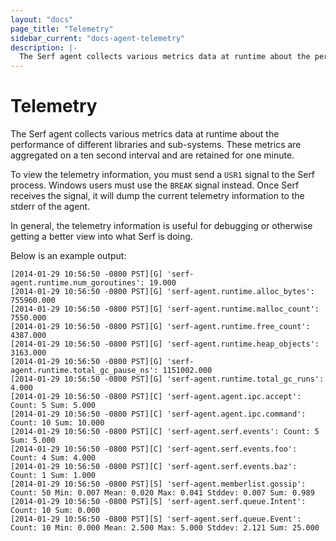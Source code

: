 ```yaml
---
layout: "docs"
page_title: "Telemetry"
sidebar_current: "docs-agent-telemetry"
description: |-
  The Serf agent collects various metrics data at runtime about the performance of different libraries and sub-systems. These metrics are aggregated on a ten second interval and are retained for one minute.
---
```


# Telemetry

The Serf agent collects various metrics data at runtime about the performance
of different libraries and sub-systems. These metrics are aggregated on a ten second
interval and are retained for one minute.

To view the telemetry information, you must send a `USR1` signal to the Serf
process. Windows users must use the `BREAK` signal instead.
Once Serf receives the signal, it will dump the current telemetry
information to the stderr of the agent.

In general, the telemetry information is useful for debugging or otherwise
getting a better view into what Serf is doing.

Below is an example output:

```
[2014-01-29 10:56:50 -0800 PST][G] 'serf-agent.runtime.num_goroutines': 19.000
[2014-01-29 10:56:50 -0800 PST][G] 'serf-agent.runtime.alloc_bytes': 755960.000
[2014-01-29 10:56:50 -0800 PST][G] 'serf-agent.runtime.malloc_count': 7550.000
[2014-01-29 10:56:50 -0800 PST][G] 'serf-agent.runtime.free_count': 4387.000
[2014-01-29 10:56:50 -0800 PST][G] 'serf-agent.runtime.heap_objects': 3163.000
[2014-01-29 10:56:50 -0800 PST][G] 'serf-agent.runtime.total_gc_pause_ns': 1151002.000
[2014-01-29 10:56:50 -0800 PST][G] 'serf-agent.runtime.total_gc_runs': 4.000
[2014-01-29 10:56:50 -0800 PST][C] 'serf-agent.agent.ipc.accept': Count: 5 Sum: 5.000
[2014-01-29 10:56:50 -0800 PST][C] 'serf-agent.agent.ipc.command': Count: 10 Sum: 10.000
[2014-01-29 10:56:50 -0800 PST][C] 'serf-agent.serf.events': Count: 5 Sum: 5.000
[2014-01-29 10:56:50 -0800 PST][C] 'serf-agent.serf.events.foo': Count: 4 Sum: 4.000
[2014-01-29 10:56:50 -0800 PST][C] 'serf-agent.serf.events.baz': Count: 1 Sum: 1.000
[2014-01-29 10:56:50 -0800 PST][S] 'serf-agent.memberlist.gossip': Count: 50 Min: 0.007 Mean: 0.020 Max: 0.041 Stddev: 0.007 Sum: 0.989
[2014-01-29 10:56:50 -0800 PST][S] 'serf-agent.serf.queue.Intent': Count: 10 Sum: 0.000
[2014-01-29 10:56:50 -0800 PST][S] 'serf-agent.serf.queue.Event': Count: 10 Min: 0.000 Mean: 2.500 Max: 5.000 Stddev: 2.121 Sum: 25.000
```

